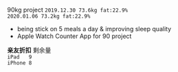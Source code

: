 90kg project
`2019.12.30 73.6kg fat:22.9%`<br>
`2020.01.06 73.2kg fat:22.9%`<br>
- being stick on 5 meals a day & improving sleep quality
- Apple Watch Counter App for 90 project

**亲友折扣** 剩余量<br>
`iPad   9`<br>
`iPhone 8`<br>

